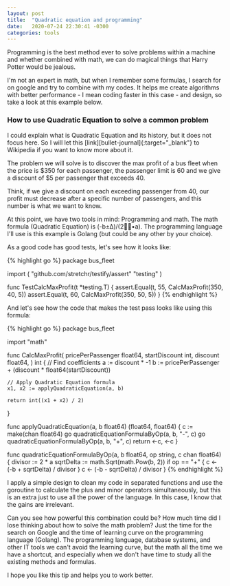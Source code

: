 ```yaml
---
layout: post
title:  "Quadratic equation and programming"
date:   2020-07-24 22:30:41 -0300
categories: tools
---
```

Programming is the best method ever to solve problems within a machine and whether combined with math, we can do magical things that Harry Potter would be jealous.

I'm not an expert in math, but when I remember some formulas, I search for on google and try to combine with my codes. It helps me create algorithms with better performance - I mean coding faster in this case - and design, so take a look at this example below.

### How to use Quadratic Equation to solve a common problem

I could explain what is Quadratic Equation and its history, but it does not focus here. So I will let this [link][bullet-journal]{:target="_blank"} to Wikipedia if you want to know more about it.

The problem we will solve is to discover the max profit of a bus fleet when the price is $350 for each passenger, the passenger limit is 60 and we give a discount of $5 per passenger that exceeds 40.

Think, if we give a discount on each exceeding passenger from 40, our profit must decrease after a specific number of passengers, and this number is what we want to know.

At this point, we have two tools in mind: Programming and math.
The math formula (Quadratic Equation) is (-b±∆)/(2•a).
The programming language I'll use is this example is Golang (but could be any other by your choice).

As a good code has good tests, let's see how it looks like:

{% highlight go %}
package bus_fleet

import (
	"github.com/stretchr/testify/assert"
	"testing"
)

func TestCalcMaxProfit(t *testing.T) {
	assert.Equal(t, 55, CalcMaxProfit(350, 40, 5))
	assert.Equal(t, 60, CalcMaxProfit(350, 50, 5))
}
{% endhighlight %}

And let's see how the code that makes the test pass looks like using this formula:

{% highlight go %}
package bus_fleet

import "math"

func CalcMaxProfit(
	pricePerPassenger float64,
	startDiscount int,
	discount float64,
) int {
	// Find coefficients
	a := discount * -1
	b := pricePerPassenger + (discount * float64(startDiscount))

	// Apply Quadratic Equation formula
	x1, x2 := applyQuadraticEquation(a, b)

	return int((x1 + x2) / 2)
}

func applyQuadraticEquation(a, b float64) (float64, float64) {
	c := make(chan float64)
	go quadraticEquationFormulaByOp(a, b, "-", c)
	go quadraticEquationFormulaByOp(a, b, "+", c)
	return <-c, <-c
}

func quadraticEquationFormulaByOp(a, b float64, op string, c chan float64) {
	divisor := 2 * a
	sqrtDelta := math.Sqrt(math.Pow(b, 2))
	if op == "+" {
		c <- (-b + sqrtDelta) / divisor
	}
	c <- (-b - sqrtDelta) / divisor
}
{% endhighlight %}

I apply a simple design to clean my code in separated functions and use the goroutine to calculate the plus and minor operators simultaneously, but this is an extra just to use all the power of the language. In this case, I know that the gains are irrelevant.

Can you see how powerful this combination could be? How much time did I lose thinking about how to solve the math problem? Just the time for the search on Google and the time of learning curve on the programming language (Golang). The programming language, database systems, and other IT tools we can't avoid the learning curve, but the math all the time we have a shortcut, and especially when we don't have time to study all the existing methods and formulas.

I hope you like this tip and helps you to work better.

[link]: https://en.wikipedia.org/wiki/Quadratic_equation
